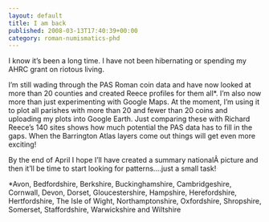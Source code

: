 ```yaml
---
layout: default
title: I am back
published: 2008-03-13T17:40:39+00:00
category: roman-numismatics-phd
---
```

I know it’s been a long time. I have not been hibernating or spending my AHRC grant on riotous living.

I’m still wading through the PAS Roman coin data and have now looked at more than 20 counties and created Reece profiles for them all\*. I’m also now more than just experimenting with Google Maps. At the moment, I’m using it to plot all parishes with more than 20 and fewer than 20 coins and uploading my plots into Google Earth. Just comparing these with Richard Reece’s 140 sites shows how much potential the PAS data has to fill in the gaps. When the Barrington Atlas layers come out things will get even more exciting!

By the end of April I hope I’ll have created a summary nationalÂ picture and then it’ll be time to start looking for patterns….just a small task!

\*Avon, Bedfordshire, Berkshire, Buckinghamshire, Cambridgeshire, Cornwall, Devon, Dorset, Gloucestershire, Hampshire, Herefordshire, Hertfordshire, The Isle of Wight, Northamptonshire, Oxfordshire, Shropshire, Somerset, Staffordshire, Warwickshire and Wiltshire
